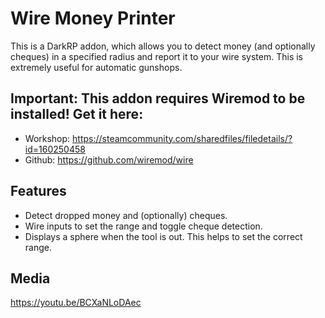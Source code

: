 # Wire Money Printer
This is a DarkRP addon, which allows you to detect money (and optionally cheques) in a specified radius and report it to your wire system.
This is extremely useful for automatic gunshops.

## Important: This addon requires Wiremod to be installed! Get it here:

* Workshop: https://steamcommunity.com/sharedfiles/filedetails/?id=160250458
* Github: https://github.com/wiremod/wire

## Features

* Detect dropped money and (optionally) cheques.
* Wire inputs to set the range and toggle cheque detection.
* Displays a sphere when the tool is out. This helps to set the correct range.

## Media

https://youtu.be/BCXaNLoDAec
